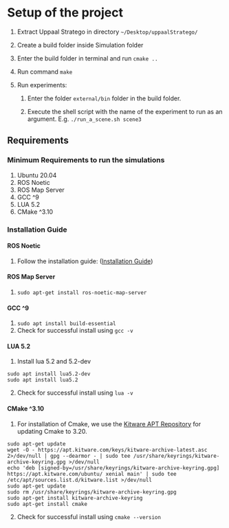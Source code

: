 # Setup of the project
1. Extract Uppaal Stratego in directory `~/Desktop/uppaalStratego/`
1. Create a build folder inside Simulation folder
1. Enter the build folder in terminal and run `cmake ..`
1. Run command `make`
1. Run experiments:

	1. Enter the folder `external/bin` folder in the build folder.

	1. Execute the shell script with the name of the experiment to run as an argument. E.g. `./run_a_scene.sh scene3`

## Requirements
### Minimum Requirements to run the simulations
1. Ubuntu 20.04
1. ROS Noetic
1. ROS Map Server
1. GCC ^9
1. LUA 5.2
1. CMake ^3.10

### Installation Guide
#### ROS Noetic 
1. Follow the installation guide: ([Installation Guide](https://wiki.ros.org/noetic/Installation/Ubuntu))
#### ROS Map Server
1. `sudo apt-get install ros-noetic-map-server`
#### GCC ^9
1. ```sudo apt install build-essential```
1. Check for successful install using `gcc -v`
#### LUA 5.2
1. Install lua 5.2 and 5.2-dev
```
sudo apt install lua5.2-dev
sudo apt install lua5.2
```

2. Check for successful install using ```lua -v```
#### CMake ^3.10
1. For installation of Cmake, we use the [Kitware APT Repository](https://apt.kitware.com/) for updating Cmake to 3.20.
```
sudo apt-get update
wget -O - https://apt.kitware.com/keys/kitware-archive-latest.asc 2>/dev/null | gpg --dearmor - | sudo tee /usr/share/keyrings/kitware-archive-keyring.gpg >/dev/null
echo 'deb [signed-by=/usr/share/keyrings/kitware-archive-keyring.gpg] https://apt.kitware.com/ubuntu/ xenial main' | sudo tee /etc/apt/sources.list.d/kitware.list >/dev/null
sudo apt-get update
sudo rm /usr/share/keyrings/kitware-archive-keyring.gpg
sudo apt-get install kitware-archive-keyring
sudo apt-get install cmake
```
2. Check for successful install using ```cmake --version```